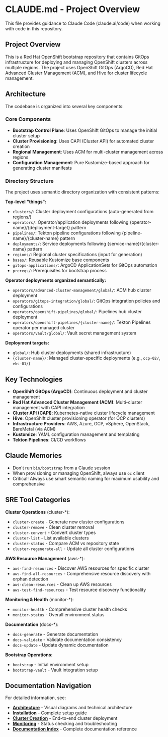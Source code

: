 # CLAUDE.md - Project Overview

This file provides guidance to Claude Code (claude.ai/code) when working with code in this repository.

## Project Overview

This is a Red Hat OpenShift bootstrap repository that contains GitOps infrastructure for deploying and managing OpenShift clusters across multiple regions. The project uses OpenShift GitOps (ArgoCD), Red Hat Advanced Cluster Management (ACM), and Hive for cluster lifecycle management.

## Architecture

The codebase is organized into several key components:

### Core Components
- **Bootstrap Control Plane**: Uses OpenShift GitOps to manage the initial cluster setup
- **Cluster Provisioning**: Uses CAPI (Cluster API) for automated cluster creation
- **Regional Management**: Uses ACM for multi-cluster management across regions
- **Configuration Management**: Pure Kustomize-based approach for generating cluster manifests

### Directory Structure

The project uses semantic directory organization with consistent patterns:

**Top-level "things":**
- `clusters/`: Cluster deployment configurations (auto-generated from regions/)
- `operators/`: Operator/application deployments following {operator-name}/{deployment-target} pattern
- `pipelines/`: Tekton pipeline configurations following {pipeline-name}/{cluster-name} pattern
- `deployments/`: Service deployments following {service-name}/{cluster-name} pattern
- `regions/`: Regional cluster specifications (input for generation)
- `bases/`: Reusable Kustomize base components
- `gitops-applications/`: ArgoCD ApplicationSets for GitOps automation
- `prereqs/`: Prerequisites for bootstrap process

**Operator deployments organized semantically:**
- `operators/advanced-cluster-management/global/`: ACM hub cluster deployment
- `operators/gitops-integration/global/`: GitOps integration policies and configurations
- `operators/openshift-pipelines/global/`: Pipelines hub cluster deployment  
- `operators/openshift-pipelines/{cluster-name}/`: Tekton Pipelines operator per managed cluster
- `operators/vault/global/`: Vault secret management system

**Deployment targets:**
- `global/`: Hub cluster deployments (shared infrastructure)
- `{cluster-name}/`: Managed cluster-specific deployments (e.g., `ocp-02/`, `eks-01/`)

## Key Technologies

- **OpenShift GitOps (ArgoCD)**: Continuous deployment and cluster management
- **Red Hat Advanced Cluster Management (ACM)**: Multi-cluster management with CAPI integration
- **Cluster API (CAPI)**: Kubernetes-native cluster lifecycle management
- **Hive**: OpenShift cluster provisioning operator (for OCP clusters)
- **Infrastructure Providers**: AWS, Azure, GCP, vSphere, OpenStack, BareMetal (via ACM)
- **Kustomize**: YAML configuration management and templating
- **Tekton Pipelines**: CI/CD workflows

## Claude Memories

- Don't run `bin/bootstrap` from a Claude session
- When provisioning or managing OpenShift, always use `oc` client
- Critical! Always use smart semantic naming for maximum usability and comprehensive

## SRE Tool Categories

**Cluster Operations** (cluster-*):
- `cluster-create` - Generate new cluster configurations
- `cluster-remove` - Clean cluster removal
- `cluster-convert` - Convert cluster types
- `cluster-list` - List available clusters
- `cluster-status` - Compare ACM vs repository state
- `cluster-regenerate-all` - Update all cluster configurations

**AWS Resource Management** (aws-*):
- `aws-find-resources` - Discover AWS resources for specific cluster
- `aws-find-all-resources` - Comprehensive resource discovery with orphan detection
- `aws-clean-resources` - Clean up AWS resources
- `aws-test-find-resources` - Test resource discovery functionality

**Monitoring & Health** (monitor-*):
- `monitor-health` - Comprehensive cluster health checks
- `monitor-status` - Overall environment status

**Documentation** (docs-*):
- `docs-generate` - Generate documentation
- `docs-validate` - Validate documentation consistency
- `docs-update` - Update dynamic documentation

**Bootstrap Operations**:
- `bootstrap` - Initial environment setup
- `bootstrap-vault` - Vault integration setup

## Documentation Navigation

For detailed information, see:
- **[Architecture](./docs/architecture/ARCHITECTURE.md)** - Visual diagrams and technical architecture
- **[Installation](./docs/getting-started/production-installation.md)** - Complete setup guide
- **[Cluster Creation](./guides/cluster-creation.md)** - End-to-end cluster deployment
- **[Monitoring](./guides/monitoring.md)** - Status checking and troubleshooting
- **[Documentation Index](./docs/INDEX.md)** - Complete documentation reference